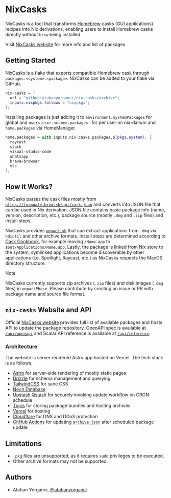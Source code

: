 # NixCasks

NixCasks is a tool that transforms [Homebrew][homebrew] casks (GUI applications) recipes into Nix derivations, enabling users to install Homebrew casks directly without `brew` being installed.

Visit [NixCasks website][website] for more info and list of packages

## Getting Started

NixCasks is a flake that exports compatible Homebrew cask through `packages.<system>.<package>`. NixCasks can be added to your flake via GitHub.

```nix
nix-casks = {
  url = "github:atahanyorganci/nix-casks/archive";
  inputs.nixpkgs.follows = "nixpkgs";
};
```

Installing packages is just adding it to `environment.systemPackages` for global and `users.user.<name>.packages ` for per user on nix-darwin and `home.packages` via HomeManager.

```nix
home.packages = with inputs.nix-casks.packages.${pkgs.system}; [
  raycast
  slack
  visual-studio-code
  whatsapp
  brave-browser
  vlc
];
```

## How it Works?

NixCasks parses the cask files mostly from [`https://formuale.brew.sh/api/cask.json`](https://formuale.brew.sh/api/cask.json) and converts into JSON file that can be used in Nix derivation. JSON file contains basic package info (name, version, description, etc.), package source (mostly `.dmg` and `.zip` files) and install steps.

NixCasks provides [`unpack.sh`](./packages/unpack.sh) that can extract applications from `.dmg` via `hdiutil` and other archive formats. Install steps are determined according to [Cask Cookbook][cask-cookbook], for example moving `/Name.app` to `$out/Applications/Name.app`. Lastly, the package is linked from Nix store to the system, symlinked applications become discoverable by other applications (i.e. Spotlight, Raycast, etc.) as NixCasks respects the MacOS directory structure.

> [!NOTE]
> NixCasks currently supports zip archives (`.zip` files) and disk images (`.dmg` files) in `unpackPhase`. Please contribute by creating an issue or PR with package name and source file format.

## `nix-casks` Website and API

Official [NixCasks website][website] provides full list of available packages and hosts API to update the package repository. OpenAPI spec is available at [`/api/openapi`][openapi] and Scalar API reference is available at [`/api/reference`][reference].

### Architecture

The website is server rendered Astro app hosted on Vercel. The tech stack is as follows.

- [Astro](https://astro.build/) for server-side rendering of mostly static pages
- [Drizzle](https://orm.drizzle.team/) for schema management and querying
- [TailwindCSS](https://tailwindcss.com/) for sane CSS
- [Neon Database](https://neon.tech/)
- [Upstash Qstash](https://upstash.com/) for securely invoking update workflow on CRON schedule
- [Tigris](https://www.tigrisdata.com) for storing package bundles and hosting archives
- [Vercel](https://vercel.com) for hosting
- [Cloudflare](https://cloudflare.com) for DNS and DDoS protection
- [GitHub Actions](https://docs.github.com/en/actions) for updating [`archive.json`](./archive.json) after scheduled package update

## Limitations

- `.pkg` files are unsupported, as it requires `sudo` privileges to be executed.
- Other archive formats may not be supported.

## Authors

- Atahan Yorgancı, [@atahanyorganci](https://github.com/atahanyorganci)

[website]: http://nix-casks.yorganci.dev
[openapi]: http://nix-casks.yorganci.dev/api/openapi.json
[reference]: http://nix-casks.yorganci.dev/api/reference
[homebrew]: https://brew.sh
[cask-cookbook]: https://docs.brew.sh/Cask-Cookbook
